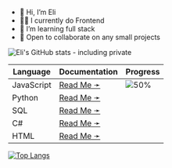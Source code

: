 - 👋 Hi, I’m Eli
- 🧑‍💻 I currently do Frontend
- 🌱 I’m learning full stack
- 🤝 Open to collaborate on any small projects

![Eli's GitHub stats - including private](https://github-readme-stats.vercel.app/api?username=theLadEli&count_private=true)

| Language | Documentation | Progress |
|---|---|---|
| JavaScript | [Read Me ➛](https://github.com/theLadEli/my-full-stack-journey/blob/main/JavaScript/README.md) | ![50%](https://progress-bar.xyz/50) |
| Python | [Read Me ➛](https://github.com/theLadEli/my-full-stack-journey/tree/main/Python#readme) | |
| SQL | [Read Me ➛](https://github.com/theLadEli/my-full-stack-journey/tree/main/SQL) | |
| C# | [Read Me ➛](https://github.com/theLadEli/my-full-stack-journey/blob/main/C%23/ReadMe.md) | |
| HTML | [Read Me ➛](https://github.com/theLadEli/my-full-stack-journey/tree/main/HTML#readme) | |

[![Top Langs](https://github-readme-stats.vercel.app/api/top-langs/?username=anuraghazra)](https://github.com/anuraghazra/github-readme-stats)

<!--

Some of my Stats:
[![Eli's GitHub stats](https://github-readme-stats.vercel.app/api?username=theLadEli)](https://github.com/theLadEli/github-readme-stats)


Some icons:
![Anurag's GitHub stats](https://github-readme-stats.vercel.app/api?username=theLadEli&show_icons=true)

Repo pin:
[![Readme Card](https://github-readme-stats.vercel.app/api/pin/?username=anuraghazra&repo=github-readme-stats)](https://github.com/anuraghazra/github-readme-stats)

Language Card:
[![Top Langs](https://github-readme-stats.vercel.app/api/top-langs/?username=anuraghazra)](https://github.com/anuraghazra/github-readme-stats)

HTML Align:
<a href="https://github.com/anuraghazra/github-readme-stats">
  <img align="center" src="https://github-readme-stats.vercel.app/api/pin/?username=anuraghazra&repo=github-readme-stats" />
</a>
<a href="https://github.com/anuraghazra/convoychat">
  <img align="center" src="https://github-readme-stats.vercel.app/api/pin/?username=anuraghazra&repo=convoychat" />
</a>

@theLadEli is a ✨ special ✨ repository because its `README.md` (this file) appears on your GitHub profile.
You can click the Preview link to take a look at your changes.

--->
